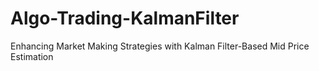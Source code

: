 # Algo-Trading-KalmanFilter
Enhancing Market Making Strategies with Kalman Filter-Based Mid Price Estimation
